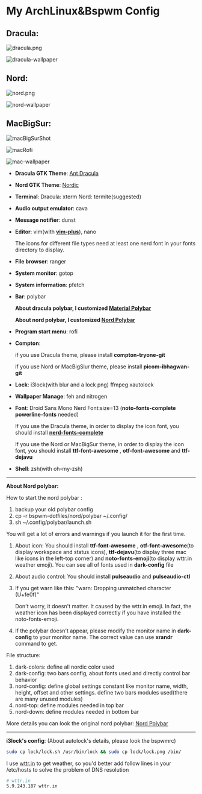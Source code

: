 # My ArchLinux&Bspwm Config

## Dracula:

![dracula.png](shot/dracula.png)

![dracula-wallpaper](wallpaper/Dracula.jpg)

## Nord:

![nord.png](shot/nord.png)

![nord-wallpaper](wallpaper/NordPeeks.png)

## MacBigSur:

![macBigSurShot](shot/macBigSur.png)

![macRofi](shot/macBigSurRofi.png)

![mac-wallpaper](wallpaper/mac.jpg)

- **Dracula GTK Theme**: [Ant Dracula](https://www.gnome-look.org/p/1099856/)

- **Nord GTK Theme**: [Nordic](https://www.gnome-look.org/p/1267246/)

- **Terminal**: Dracula: xterm Nord: termite(suggested)

- **Audio output emulator**: cava

- **Message notifier**: dunst

- **Editor**: vim(with [**vim-plus**](https://github.com/chxuan/vimplus)), nano

  The icons for different file types need at least one nerd font in your fonts directory to display.

- **File browser**: ranger

- **System monitor**: gotop

- **System information**: pfetch

- **Bar**: polybar

  **About dracula polybar, I customized [Material Polybar](https://github.com/Murzchnvok/polybar-material)**

  **About nord polybar, I customized [Nord Polybar](https://github.com/Yucklys/polybar-nord-theme)**

- **Program start menu**: rofi

- **Compton**:

  if you use Dracula theme, please install **compton-tryone-git**

  if you use Nord or MacBigSlur theme, please install **picom-ibhagwan-git**

- **Lock**: i3lock(with blur and a lock png) ffmpeg xautolock

- **Wallpaper Manage**: feh and nitrogen

- **Font**: Droid Sans Mono Nerd Font:size=13 (**noto-fonts-complete** **powerline-fonts** needed)

  If you use the Dracula theme, in order to display the icon font, you should install [**nerd-fonts-complete**](https://github.com/ryanoasis/nerd-fonts)

  If you use the Nord or MacBigSur theme, in order to display the icon font, you should install **ttf-font-awesome** , **otf-font-awesome** and **ttf-dejavu**

- **Shell**: zsh(with oh-my-zsh)

------

**About Nord polybar:**

How to start the nord polybar : 

1. backup your old polybar config
2. cp -r bspwm-dotfiles/nord/polybar ~/.config/
3. sh ~/.config/polybar/launch.sh

You will get a lot of errors and warnings if you launch it for the first time.

1. About icon: You should install **ttf-font-awesome** , **otf-font-awesome**(to display workspace and status icons), **ttf-dejavu**(to display three mac like icons in the left-top corner) and **noto-fonts-emoji**(to display wttr.in weather emoji). You can see all of fonts used in **dark-config** file

2. About audio control: You should install **pulseaudio** and **pulseaudio-ctl**

3. If you get warn like this: "warn: Dropping unmatched character ️ (U+fe0f)"

   Don't worry, it doesn't matter. It caused by the wttr.in emoji. In fact, the weather icon has been displayed correctly if you have installed the noto-fonts-emoji.

4. If the polybar doesn't appear, please modify the monitor name in **dark-config** to your monitor name. The correct value can use **xrandr** command to get.

File structure:

1. dark-colors: define all nordic color used
2. dark-config: two bars config, about fonts used and directly control bar behavior
3. nord-config: define global settings constant like monitor name, width, height, offset and other settings. define two bars modules used(there are many unused modules)
4. nord-top: define modules needed in top bar
5. nord-down: define modules needed in bottom bar

More details you can look the original nord polybar:  [Nord Polybar](https://github.com/Yucklys/polybar-nord-theme)

------

**i3lock's config**: (About autolock's details, please look the bspwmrc)

```bash
sudo cp lock/lock.sh /usr/bin/lock && sudo cp lock/lock.png /bin/
```

I use [wttr.in](https://github.com/chubin/wttr.in) to get weather, so you'd better add follow lines in your /etc/hosts to solve the problem of DNS resolution

```bash
# wttr.in
5.9.243.187 wttr.in
```
